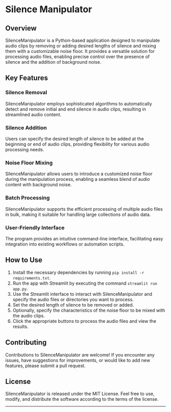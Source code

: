 # Silence Manipulator

## Overview

SilenceManipulator is a Python-based application designed to manipulate audio clips by removing or adding desired lengths of silence and mixing them with a customizable noise floor. It provides a versatile solution for processing audio files, enabling precise control over the presence of silence and the addition of background noise.

## Key Features

### Silence Removal

SilenceManipulator employs sophisticated algorithms to automatically detect and remove initial and end silence in audio clips, resulting in streamlined audio content.

### Silence Addition

Users can specify the desired length of silence to be added at the beginning or end of audio clips, providing flexibility for various audio processing needs.

### Noise Floor Mixing

SilenceManipulator allows users to introduce a customized noise floor during the manipulation process, enabling a seamless blend of audio content with background noise.

### Batch Processing

SilenceManipulator supports the efficient processing of multiple audio files in bulk, making it suitable for handling large collections of audio data.

### User-Friendly Interface

The program provides an intuitive command-line interface, facilitating easy integration into existing workflows or automation scripts.

## How to Use

1. Install the necessary dependencies by running `pip install -r requirements.txt`.
2. Run the app with Streamlit by executing the command `streamlit run app.py`.
3. Use the Streamlit interface to interact with SilenceManipulator and specify the audio files or directories you want to process.
4. Set the desired length of silence to be removed or added.
5. Optionally, specify the characteristics of the noise floor to be mixed with the audio clips.
6. Click the appropriate buttons to process the audio files and view the results.

## Contributing

Contributions to SilenceManipulator are welcome! If you encounter any issues, have suggestions for improvements, or would like to add new features, please submit a pull request.

## License

SilenceManipulator is released under the MIT License. Feel free to use, modify, and distribute the software according to the terms of the license.

---
